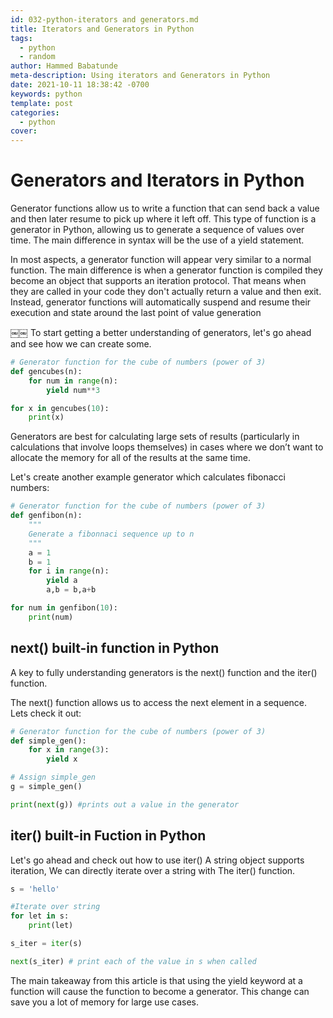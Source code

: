 ```yaml
---
id: 032-python-iterators and generators.md
title: Iterators and Generators in Python
tags:
  - python
  - random
author: Hammed Babatunde
meta-description: Using iterators and Generators in Python
date: 2021-10-11 18:38:42 -0700
keywords: python
template: post
categories:
  - python
cover:
---
```


# Generators and Iterators in Python 
Generator functions allow us to write a function that can send back a value and then later resume to pick up where it left off. This type of function is a generator in Python, allowing us to generate a sequence of values over time. The main difference in syntax will be the use of a yield statement.

In most aspects, a generator function will appear very similar to a normal function. The main difference is when a generator function is compiled they become an object that supports an iteration protocol. That means when they are called in your code they don't actually return a value and then exit. Instead, generator functions will automatically suspend and resume their execution and state around the last point of value generation

￼￼ To start getting a better understanding of generators, let's go ahead and see how we can create some.

```python
# Generator function for the cube of numbers (power of 3)
def gencubes(n):
    for num in range(n):
        yield num**3

for x in gencubes(10):
    print(x)
```
Generators are best for calculating large sets of results (particularly in calculations that involve loops themselves) in cases where we don’t want to allocate the memory for all of the results at the same time.

Let's create another example generator which calculates fibonacci numbers:
```python
# Generator function for the cube of numbers (power of 3)
def genfibon(n):
    """
    Generate a fibonnaci sequence up to n
    """
    a = 1
    b = 1
    for i in range(n):
        yield a
        a,b = b,a+b

for num in genfibon(10):
    print(num)
```

## next() built-in function in Python
A key to fully understanding generators is the next() function and the iter() function.

The next() function allows us to access the next element in a sequence. Lets check it out:
```python
# Generator function for the cube of numbers (power of 3)
def simple_gen():
    for x in range(3):
        yield x

# Assign simple_gen 
g = simple_gen()

print(next(g)) #prints out a value in the generator
```

## iter() built-in Fuction in Python
Let's go ahead and check out how to use iter()
 A string object supports iteration, We can directly iterate over a string with The iter() function.
```python
s = 'hello'

#Iterate over string
for let in s:
    print(let)

s_iter = iter(s)

next(s_iter) # print each of the value in s when called 
```

The main takeaway from this article is that using the yield keyword at a function will cause the function to become a generator. This change can save you a lot of memory for large use cases.
